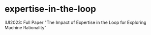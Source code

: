 # expertise-in-the-loop
IUI2023: Full Paper "The Impact of Expertise in the Loop for Exploring Machine Rationality"
